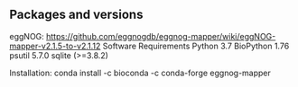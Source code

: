 ## Packages and versions
eggNOG: https://github.com/eggnogdb/eggnog-mapper/wiki/eggNOG-mapper-v2.1.5-to-v2.1.12
Software Requirements
Python 3.7 
BioPython 1.76 
psutil 5.7.0 
sqlite (>=3.8.2)

Installation:
conda install -c bioconda -c conda-forge eggnog-mapper

